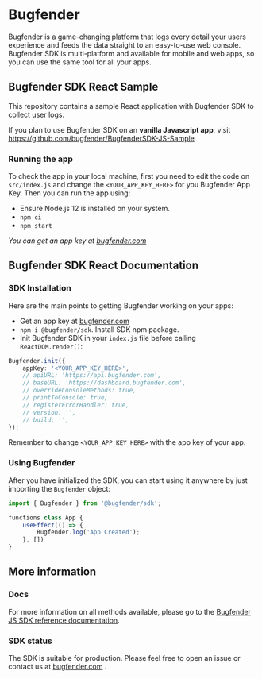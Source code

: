 # Bugfender

Bugfender is a game-changing platform that logs every detail your users experience and feeds the data straight to an easy-to-use web console. Bugfender SDK is multi-platform and available for mobile and web apps, so you can use the same tool for all your apps.

## Bugfender SDK React Sample

This repository contains a sample React application with Bugfender SDK to collect user logs.

If you plan to use Bugfender SDK on an **vanilla Javascript app**, visit https://github.com/bugfender/BugfenderSDK-JS-Sample

### Running the app

To check the app in your local machine, first you need to edit the code on `src/index.js` and change the `<YOUR_APP_KEY_HERE>` for you Bugfender App Key. Then you can run the app using:

- Ensure Node.js 12 is installed on your system.
- `npm ci`
- `npm start`

_You can get an app key at [bugfender.com](https://bugfender.com/)_

## Bugfender SDK React Documentation

### SDK Installation

Here are the main points to getting Bugfender working on your apps:

- Get an app key at [bugfender.com](https://bugfender.com/)
- `npm i @bugfender/sdk`. Install SDK npm package.
- Init Bugfender SDK in your `index.js` file before calling `ReactDOM.render()`:

```typescript
Bugfender.init({
    appKey: '<YOUR_APP_KEY_HERE>',
    // apiURL: 'https://api.bugfender.com',
    // baseURL: 'https://dashboard.bugfender.com',
    // overrideConsoleMethods: true,
    // printToConsole: true,
    // registerErrorHandler: true,
    // version: '',
    // build: '',
});
```

Remember to change `<YOUR_APP_KEY_HERE>` with the app key of your app.

### Using Bugfender

After you have initialized the SDK, you can start using it anywhere by just importing the `Bugfender` object:

```typescript
import { Bugfender } from '@bugfender/sdk';

functions class App {
    useEffect(() => {
        Bugfender.log('App Created');
    }, [])
}
```

## More information

### Docs

For more information on all methods available, please go to the [Bugfender JS SDK reference documentation](https://js.bugfender.com/).

### SDK status

The SDK is suitable for production. Please feel free to open an issue or contact us at [bugfender.com](https://bugfender.com) .
